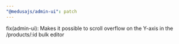 ```yaml
---
"@medusajs/admin-ui": patch
---
```


fix(admin-ui): Makes it possible to scroll overflow on the Y-axis in the /products/:id bulk editor
